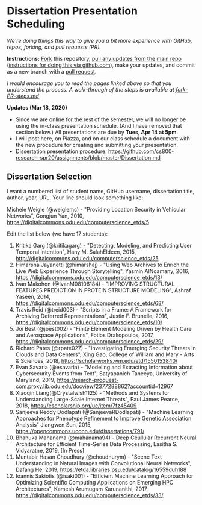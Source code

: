 # Dissertation Presentation Scheduling

*We're doing things this way to give you a bit more experience with GitHub, repos, forking, and pull requests (PR).*

**Instructions:** [Fork](https://help.github.com/en/github/getting-started-with-github/fork-a-repo) this repository, [pull any updates from the main repo](https://help.github.com/en/github/collaborating-with-issues-and-pull-requests/merging-an-upstream-repository-into-your-fork) ([instructions for doing this via github.com](https://stackoverflow.com/questions/20984802/how-can-i-keep-my-fork-in-sync-without-adding-a-separate-remote/21131381#21131381)), make your updates, and commit as a new branch with a [pull request](https://help.github.com/en/github/collaborating-with-issues-and-pull-requests/creating-a-pull-request-from-a-fork).

*I would encourage you to read the pages linked above so that you understand the process.  A walk-through of the steps is available at [fork-PR-steps.md](fork-PR-steps.md)*

**Updates (Mar 18, 2020)**
* Since we are online for the rest of the semester, we will no longer be using the in-class presentation schedule. (And I have removed that section below.) All presentations are due by **Tues, Apr 14 at 5pm**.
* I will post here, on Piazza, and on our class schedule a document with the new procedure for creating and submitting your presentation.
* Dissertation presentation procedure: https://github.com/cs800-research-spr20/assignments/blob/master/Dissertation.md

## Dissertation Selection

I want a numbered list of student name, GitHub username, dissertation title, author, year, URL.  Your line should look something like:

Michele Weigle (@weiglemc) - "Providing Location Security in Vehicular Networks", Gongjun Yan, 2010, https://digitalcommons.odu.edu/computerscience_etds/5

Edit the list below (we have 17 students):

1. Kritika Garg (@kritikagarg) - "Detecting, Modeling, and Predicting User Temporal Intention", Hany M. SalahEldeen, 2015, http://digitalcommons.odu.edu/computerscience_etds/25
1. Himarsha Jayanetti (@himarshaj) - "Using Web Archives to Enrich the Live Web Experience Through Storytelling", Yasmin AlNoamany, 2016, https://digitalcommons.odu.edu/computerscience_etds/13/
1. Ivan Makohon (@IvanM08106184) - "IMPROVING STRUCTURAL FEATURES PREDICTION IN PROTEIN STRUCTURE MODELING", Ashraf Yaseen, 2014, https://digitalcommons.odu.edu/computerscience_etds/68/
1. Travis Reid (@treid003) - "Scripts in a Frame: A Framework for Archiving Deferred Representations", Justin F. Brunelle, 2016, https://digitalcommons.odu.edu/computerscience_etds/10/
1. Joi Best (@jbest002) - "Finite Element Modeling Driven by Health Care and Aerospace Applications", Fotios Drakopoulos, 2017, https://digitalcommons.odu.edu/computerscience_etds/29/
1. Richard Pates (@rpate027) - "Investigating Emerging Security Threats in Clouds and Data Centers", Xing Gao, College of William and Mary - Arts & Sciences, 2018, https://scholarworks.wm.edu/etd/1550153840/
1. Evan Savaria (@esavaria) - "Modeling and Extracting Information about Cybersecurity Events from Text", Satyapanich Taneeya, University of Maryland, 2019, https://search-proquest-com.proxy.lib.odu.edu/docview/2377288862?accountid=12967
1. Xiaoqin Liang(@Crystalwish1125) - "Methods and Systems for Understanding Large-Scale Internet Threats", Paul James Pearce, 2018, https://escholarship.org/uc/item/7fz45409
1. Sanjeeva Reddy Dodlapati (@SanjeevaRDodlapati) - "Machine Learning Approaches for Phenotype Refinement to Improve Genetic Association Analysis" Jiangwen Sun, 2015, https://opencommons.uconn.edu/dissertations/791/ 
1. Bhanuka Mahanama (@mahanama94) - Deep Ceullular Recurrent Neural Architecture for Efficient Time-Series Data Processing, Lasitha S. Vidyaratne, 2019, [In Press]
1. Muntabir Hasan Choudhury (@choudhurym) - "Scene Text Understanding in Natural Images with Convolutional Neural Networks", Dafang He, 2019, https://etda.libraries.psu.edu/catalog/16559duh188 
1. Ioannis Sakiotis (@isaki001) - "Efficient Machine Learning Approach for Optimizing Scientific Computing Applications on Emerging HPC Architectures", Kamesh Arumugam Karunanithi, 2017, https://digitalcommons.odu.edu/computerscience_etds/33/  

